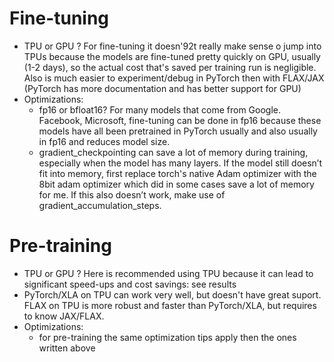 # **Fine-tuning**

  - TPU or GPU ? For fine-tuning it doesn\'92t really make sense o jump into TPUs because the models are fine-tuned pretty quickly on GPU, usually (1-2 days), so the actual cost that's saved per training run is negligible. Also is much easier to experiment/debug in PyTorch then with FLAX/JAX (PyTorch has more documentation and has better support for GPU)
  - Optimizations:
    -  fp16 or bfloat16? For many models that come from Google. Facebook, Microsoft, fine-tuning can be done in fp16 because these models have all been pretrained in PyTorch usually and also usually in fp16 and reduces model size.
    -  gradient_checkpointing can save a lot of memory during training, especially when the model has many layers. If the model still doesn’t fit into memory, first replace torch's native Adam optimizer with the 8bit adam optimizer which did in some cases save a lot of memory for me. If this also doesn’t work, make use of gradient_accumulation_steps.

# **Pre-training**

  - TPU or GPU ? Here is recommended using TPU because it can lead to significant speed-ups and cost savings: see results
  - PyTorch/XLA on TPU can work very well, but doesn't have great suport. FLAX on TPU is more robust and faster than PyTorch/XLA, but requires to know JAX/FLAX.
  - Optimizations:
    - for pre-training the same optimization tips apply then the ones written above

